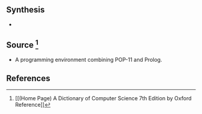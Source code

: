 ## Synthesis
- 
## Source [^1]
- A programming environment combining POP-11 and Prolog.
## References

[^1]: [[(Home Page) A Dictionary of Computer Science 7th Edition by Oxford Reference]]
